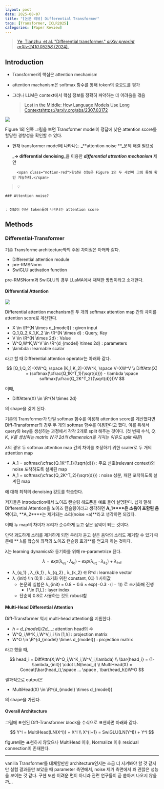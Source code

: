 ```yaml
---
layout: post
date: 2025-08-07
title: "[논문 리뷰] Differential Transformer"
tags: [Transformer, ICLR2025]
categories: [Paper Review]
---
```


> [Ye, Tianzhu, et al. "Differential transformer." ](https://arxiv.org/abs/2410.05258)[_arXiv preprint arXiv:2410.05258_](https://arxiv.org/abs/2410.05258)[ (2024).](https://arxiv.org/abs/2410.05258)



## Introduction

- Transformer의 핵심은 attention mechanism
- attention machanism은 softmax 함수를 통해 token의 중요도를 평가
- 그러나 LLM은 context에서 핵심 정보를 정확히 파악하는 데 어려움을 겪음

	> [Lost in the Middle: How Language Models Use Long Contextshttps://arxiv.org/abs/2307.03172](https://arxiv.org/abs/2307.03172)


![](https://prod-files-secure.s3.us-west-2.amazonaws.com/542b861c-36a8-4051-84e5-8804b6728dba/9083ea56-691a-4752-ae26-47f403431ac8/image.png?X-Amz-Algorithm=AWS4-HMAC-SHA256&X-Amz-Content-Sha256=UNSIGNED-PAYLOAD&X-Amz-Credential=ASIAZI2LB466YRVUH4MT%2F20250902%2Fus-west-2%2Fs3%2Faws4_request&X-Amz-Date=20250902T150101Z&X-Amz-Expires=3600&X-Amz-Security-Token=IQoJb3JpZ2luX2VjEMb%2F%2F%2F%2F%2F%2F%2F%2F%2F%2FwEaCXVzLXdlc3QtMiJHMEUCIAizeGwqmYQuHDeJQvjV%2BLDJB5BtGyDckY6Oo5Lz%2FP2gAiEArddg8bMcb0BdDm2VFdyH20NvFa7odd2J1PDMYsSj%2FMMq%2FwMILxAAGgw2Mzc0MjMxODM4MDUiDMKd6y8Qy71w7XrNKCrcA6PQeeWu6HNdgRpb9lE3goSnfIRsHi3BTJqUw0saA2IMHNci9HFN80%2Blf648Mepze099PPK5pJAiT%2Fmi00paD9aWiaZj4y84Xgo08xA4tXuyhRrHUrqqt1htn6FIay%2BVbV%2B0EaiV53WHbkxk%2F5Kh8uNBRBtPNpiEqO4PXAPMIpLwMMeHuHGbAOzC6yHopWuQcm69zJaZVyyoYr4Dv3AnW%2B9mxjVKysq9jzd2e%2FgDGbA5n4Iqg7MmPdWH0kOFAguePpAMOwNsLd4PbFkloRtsF%2FDUakzKYMwHyZOeFKV3DS38MiB%2FeXgl9rjt4E6M2fXp5kcuEiCBq0wb8hDuoYU%2B2I0Pp9yMB73DmtOL%2Bz3EavqSdKZISjJbDg5ZtcEKV7ScVRzIWkb3GVdSGL2U26sr5olt3i7e8GdC3MPPmY9K7T9Jez%2F%2Fcw6LDmlpz8mxMjl4XZO57KokCP3FBpHcOvtEUoXPtJNr6yWNOgWh%2BBV6VD7Dl5ZwmHYHi%2BQOHtFjxWZ%2FUaacNwcCNd9%2FUrw%2FTSt7bUUy4IZ3x3GWErcsWGChyTzcfDFGTWR5d4lex%2BbTNuY3ZU2RWLhSXNWXL3oXXNCz%2BwMynLyexueT81coIWPABKUeT%2BmTwgqeiftx45CDMLTo28UGOqUBQvpkOa6kVc4rBeTuc0z%2FYFsxC52IM6OdYZKTVjbdMiQKP%2FG040yRbK3fu3a98ybfIo%2BGx%2FMTe%2FZfQczThRLgMTa6oWVhd5%2FOY4%2BTUjLvwJjWU4ONUH0CG2TSx9gWGzYIwMsq%2FT3zRDGVlrtchaVeWTTvgmPrg5zTz6%2FC%2B9XdV%2BI1BLh9TnYKLfAcIfNeNk3krCIqS4e97JSKKkCPJ87%2BbT63P9fl&X-Amz-Signature=aebbbb6948f55d3e77fd538bd826069d9d5b8a39afd63fd97ed6ad50f6463017&X-Amz-SignedHeaders=host&x-amz-checksum-mode=ENABLED&x-id=GetObject)


Figure 1의 왼쪽 그림을 보면 Transformer model이 정답에 낮은 attention score를 할당한 경향성을 확인할 수 있다.

- 현재 transformer model에 나타나는 _**attention noise **_문제 해결 필요성

	_**→ differential denoising**_을 이용한 _**differential attention mechanism**_ 제안


		<span class="notion-red">향상된 성능은 Figure 1의 두 세번째 그림 통해 확인 가능하다.</span>


> 💡 


	### Attention noise?


	: 정답이 아닌 token들에 나타나는 attention score



## Methods



### Differential-Transformer


기존 Transforme architecture와의 주된 차이점은 아래와 같다.

- Differential attention module
- pre-RMSNorm
- SwiGLU activation function

pre-RMSNorm과 SwiGLU의 경우 LLaMA에서 채택한 방법이라고 소개한다.



#### Differential Attention


![](https://prod-files-secure.s3.us-west-2.amazonaws.com/542b861c-36a8-4051-84e5-8804b6728dba/116d70b2-1963-4810-9167-f4c7d8a06e8f/image.png?X-Amz-Algorithm=AWS4-HMAC-SHA256&X-Amz-Content-Sha256=UNSIGNED-PAYLOAD&X-Amz-Credential=ASIAZI2LB466YRVUH4MT%2F20250902%2Fus-west-2%2Fs3%2Faws4_request&X-Amz-Date=20250902T150101Z&X-Amz-Expires=3600&X-Amz-Security-Token=IQoJb3JpZ2luX2VjEMb%2F%2F%2F%2F%2F%2F%2F%2F%2F%2FwEaCXVzLXdlc3QtMiJHMEUCIAizeGwqmYQuHDeJQvjV%2BLDJB5BtGyDckY6Oo5Lz%2FP2gAiEArddg8bMcb0BdDm2VFdyH20NvFa7odd2J1PDMYsSj%2FMMq%2FwMILxAAGgw2Mzc0MjMxODM4MDUiDMKd6y8Qy71w7XrNKCrcA6PQeeWu6HNdgRpb9lE3goSnfIRsHi3BTJqUw0saA2IMHNci9HFN80%2Blf648Mepze099PPK5pJAiT%2Fmi00paD9aWiaZj4y84Xgo08xA4tXuyhRrHUrqqt1htn6FIay%2BVbV%2B0EaiV53WHbkxk%2F5Kh8uNBRBtPNpiEqO4PXAPMIpLwMMeHuHGbAOzC6yHopWuQcm69zJaZVyyoYr4Dv3AnW%2B9mxjVKysq9jzd2e%2FgDGbA5n4Iqg7MmPdWH0kOFAguePpAMOwNsLd4PbFkloRtsF%2FDUakzKYMwHyZOeFKV3DS38MiB%2FeXgl9rjt4E6M2fXp5kcuEiCBq0wb8hDuoYU%2B2I0Pp9yMB73DmtOL%2Bz3EavqSdKZISjJbDg5ZtcEKV7ScVRzIWkb3GVdSGL2U26sr5olt3i7e8GdC3MPPmY9K7T9Jez%2F%2Fcw6LDmlpz8mxMjl4XZO57KokCP3FBpHcOvtEUoXPtJNr6yWNOgWh%2BBV6VD7Dl5ZwmHYHi%2BQOHtFjxWZ%2FUaacNwcCNd9%2FUrw%2FTSt7bUUy4IZ3x3GWErcsWGChyTzcfDFGTWR5d4lex%2BbTNuY3ZU2RWLhSXNWXL3oXXNCz%2BwMynLyexueT81coIWPABKUeT%2BmTwgqeiftx45CDMLTo28UGOqUBQvpkOa6kVc4rBeTuc0z%2FYFsxC52IM6OdYZKTVjbdMiQKP%2FG040yRbK3fu3a98ybfIo%2BGx%2FMTe%2FZfQczThRLgMTa6oWVhd5%2FOY4%2BTUjLvwJjWU4ONUH0CG2TSx9gWGzYIwMsq%2FT3zRDGVlrtchaVeWTTvgmPrg5zTz6%2FC%2B9XdV%2BI1BLh9TnYKLfAcIfNeNk3krCIqS4e97JSKKkCPJ87%2BbT63P9fl&X-Amz-Signature=4c27467cc9c6c28372c9d4f3db5a5587e9d8046900844c9cb7b221022dfa314a&X-Amz-SignedHeaders=host&x-amz-checksum-mode=ENABLED&x-id=GetObject)


Differential attention mechanism은 두 개의 softmax attention map 간의 차이를 attention score로 계산한다.

- X \in \R^{N \times d\_{model}} : given input
- Q\_1,Q\_2,K\_1,K\_2 \in \R^{N \times d} : Query, Key
- V \in \R^{N \times 2d} : Value
- W^Q,W^K,W^V \in \R^{d\_{model} \times 2d} : parameters
- \lambda : learnable scalar

라고 할 때 Differential attention operator는 아래와 같다.


$$
[Q_1;Q_2]=XW^Q, \space [K_1;K_2]=XW^K, \space V=XW^V \\
DiffAttn(X) = (softmax(\cfrac{Q_1K^T_1}{\sqrt{d}}) - \lambda \space softmax(\cfrac{Q_2K^T_2}{\sqrt{d}}))V
$$


이때,

- DiffAtten(X) \in \R^{N \times 2d}

의 shape을 갖게 된다.


기존의 Transformer가 단일 softmax 함수를 이용해 attention score를 계산했다면 Diff-Transformer의 경우 두 개의 softmax 함수를 이용한다고 했다. 이를 위해서 query와 key를 생성하는 과정에서 각각 2개로 split 해주는 것이다. <span class="notion-red">(첫 번째 수식, </span><span class="notion-red">_Q, K, V를 생성하는 matrix W가 2d의 dismension을 가지는 이유도 split 때문_</span><span class="notion-red">)</span>


 λ의 경우 두 softmax attention map 간의 차이를 조정하기 위한 scaler로 두 개의 attention map

- A\_1 = softmax(\cfrac{Q\_1K^T\_1}{\sqrt{d}}) : 주요 신호(relevant context)와 noise 포착하도록 설계된 map
- A\_1 = softmax(\cfrac{Q\_2K^T\_2}{\sqrt{d}}) : noise 성분, 패턴 포착하도록 설계된 map 

에 대해 최적의 denoising 강도를 학습한다.


저자들은 introduction에서 노이즈 캔슬링 헤드폰을 예로 들어 설명한다. 쉽게 말해 Differential Attention을 노이즈 캔슬링이라고 생각하면 **A\_1****은 소음이 포함된 음악**이고, **A\_2****는 제거되는 소리(noise +a)**라고 생각하면 되겠다. 


이때 두 map의 차이가 우리가 순수하게 듣고 싶은 음악이 되는 것이다. 


만약 과도하게 소리를 제거하게 되면 우리가 듣고 싶은 음악의 소리도 제거할 수 있기 때문에 ** λ를 학습해 최적의 노이즈 캔슬링 효과**를 얻고자 하는 것이다.


λ는 learning dynamics와 동기화를 위해 re-parametrize 된다.


$$
\lambda = exp(\lambda_{q_1} \cdot \lambda_{k_1}) - exp(\lambda_{q_2} \cdot \lambda_{k_2}) + \lambda_{init}
$$

- λ\_{q\_1} , λ\_{k\_1} , λ\_{q\_2} , λ\_{k\_2} ∈ R^d : learnable vector
- λ\_{init} \in (0,1) : 초기화 위한 constant, 0과 1 사이값
	- 논문의 실험은 λ\_{init} = 0.8 − 0.6 × exp(−0.3 · (l − 1)) 로 초기화해 진행
		- l \in [1,L] : layer index
	- 단순히 0.8로 사용하는 것도 robust함


#### **Multi-Head Differential Attention**


Diff-Transformer 역시 multi-head attention을 지원한다.

- _h = d\_{model}/2d__ _: attention head의 수
- W^Q\_i,W^K\_i,W^V\_i,i \in [1,h] : projection matrix
- W^O \in \R^{d\_{model} \times d\_{model}} : projection matrix

라고 했을 때,


$$
head_i = DiffAttn(X;W^Q_i,W^K_i,W^V_i,\lambda) \\
\bar{head_i} = (1-\lambda_{init}) \cdot LN(head_i) \\
MultiHead(X) = Concat(\bar{head_i},\space ... \space , \bar{head_h})W^O
$$


결과적으로 output은

- MultiHead(X) \in \R^{d\_{model} \times d\_{model}}

의 shape을 가진다.



#### Overall Architecture


그림에 표현된 Diff-Transformer block을 수식으로 표현하면 아래와 같다.


$$
Y^l = MultiHead(LN(X^l)) + X^l \\
X^{l+1} = SwiGLU(LN(Y^l)) + Y^l
$$


figure에는 표현하지 않았으나 MultiHead 이후, Normalize 이후 residual connection이 존재한다.


---


vanilla Transformer를 대체할만한 architecture인지는 조금 더 지켜봐야 할 것 같지만 실험 결과들만 보았을 때 parameter 측면에서, noise 제거 측면에서 꽤 괜찮은 성능을 보이는 것 같다. 구현 또한 어려운 편이 아니라 관련 연구들이 곧 쏟아져 나오지 않을까,,,


